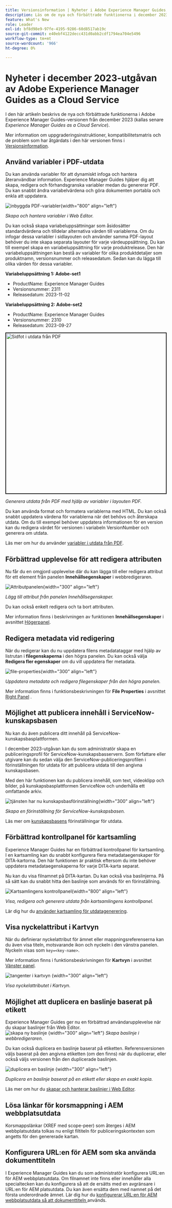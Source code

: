 ```yaml
---
title: Versionsinformation | Nyheter i Adobe Experience Manager Guides, december 2023
description: Läs om de nya och förbättrade funktionerna i december 2023-utgåvan av Adobe Experience Manager Guides as a Cloud Service.
feature: What's New
role: Leader
exl-id: bf8d98e9-97fe-4195-9286-60d8517ab19c
source-git-commit: e40ebf4122decc431d0abb2cdf1794ea704e5496
workflow-type: tm+mt
source-wordcount: '966'
ht-degree: 0%

---
```


# Nyheter i december 2023-utgåvan av Adobe Experience Manager Guides as a Cloud Service

I den här artikeln beskrivs de nya och förbättrade funktionerna i Adobe Experience Manager Guides-versionen från december 2023 (kallas senare *Experience Manager Guides as a Cloud Service*).

Mer information om uppgraderingsinstruktioner, kompatibilitetsmatris och de problem som har åtgärdats i den här versionen finns i [Versionsinformation](release-notes-2023-12-0.md).


## Använd variabler i PDF-utdata

Du kan använda variabler för att dynamiskt infoga och hantera återanvändbar information. Experience Manager Guides hjälper dig att skapa, redigera och förhandsgranska variabler medan du genererar PDF. Du kan snabbt ändra variabelvärdena och göra dokumenten portabla och enkla att uppdatera.

![inbyggda PDF-variabler](assets/add-variable-default.png){width="800" align="left"}

*Skapa och hantera variabler i Web Editor.*

Du kan också skapa variabeluppsättningar som åsidosätter standardvärdena och tilldelar alternativa värden till variablerna. Om du infogar dessa variabler i sidlayouten och använder samma PDF-layout behöver du inte skapa separata layouter för varje värdeuppsättning. Du kan till exempel skapa en variabeluppsättning för varje produktrelease. Den här variabeluppsättningen kan bestå av variabler för olika produktdetaljer som produktnamn, versionsnummer och releasedatum. Sedan kan du lägga till olika värden för dessa variabler.

**Variabeluppsättning 1: Adobe-set1**

* ProductName: Experience Manager Guides
* Versionsnummer: 2311
* Releasedatum: 2023-11-02

**Variabeluppsättning 2: Adobe-set2**

* ProductName: Experience Manager Guides
* Versionsnummer: 2310
* Releasedatum: 2023-09-27



<img src="./assets/native-pdf-variable-output.png" alt="Sidfot i utdata från PDF" width="500" border="2px">

*Generera utdata från PDF med hjälp av variabler i layouten PDF.*

Du kan använda format och formatera variablerna med HTML.  Du kan också snabbt uppdatera värdena för variablerna när det behövs och återskapa utdata. Om du till exempel behöver uppdatera informationen för en version kan du redigera värdet för versionen i variabeln VersionNumber och generera om utdata.


Läs mer om hur du använder [variabler i utdata från PDF](../native-pdf/native-pdf-variables.md).





## Förbättrad upplevelse för att redigera attributen

Nu får du en omgjord upplevelse där du kan lägga till eller redigera attribut för ett element från panelen **Innehållsegenskaper** i webbredigeraren.

![Attributpanelen](assets/attributes-multiple-properties.png){width="300" align="left"}

*Lägg till attribut från panelen Innehållsegenskaper.*

Du kan också enkelt redigera och ta bort attributen.

Mer information finns i beskrivningen av funktionen **Innehållsegenskaper** i avsnittet [Högerpanel](../user-guide/web-editor-features.md#id2051EB003YK).


## Redigera metadata vid redigering

När du redigerar kan du nu uppdatera filens metadatataggar med hjälp av listrutan i **filegenskaperna** i den högra panelen. Du kan också välja **Redigera fler egenskaper** om du vill uppdatera fler metadata.

![file-properties](assets/file-properties-general.png){width="300" align="left"}

*Uppdatera metadata och redigera filegenskaper från den högra panelen.*

Mer information finns i funktionsbeskrivningen för **File Properties** i avsnittet [Right Panel](../user-guide/web-editor-features.md#id2051EB003YK) .

## Möjlighet att publicera innehåll i ServiceNow-kunskapsbasen

Nu kan du även publicera ditt innehåll på ServiceNow-kunskapsbasplattformen.

I december 2023-utgåvan kan du som administratör skapa en publiceringsprofil för ServiceNow-kunskapsbasservern. Som författare eller utgivare kan du sedan välja den ServiceNow-publiceringsprofilen i förinställningen för utdata för att publicera utdata till den angivna kunskapsbasen.

Med den här funktionen kan du publicera innehåll, som text, videoklipp och bilder, på kunskapsbasplattformen ServiceNow och underhålla ett omfattande arkiv.


![tjänsten har nu kunskapsbasförinställning](assets/knowledgebase--output-preset.png){width="300" align="left"}

*Skapa en förinställning för ServiceNow-kunskapsbasen.*

Läs mer om [kunskapsbasens](../user-guide/generate-output-knowledge-base.md) förinställningar för utdata.

## Förbättrad kontrollpanel för kartsamling

Experience Manager Guides har en förbättrad kontrollpanel för kartsamling. I en kartsamling kan du snabbt konfigurera flera metadataegenskaper för DITA-kartorna. Den här funktionen är praktisk eftersom du inte behöver uppdatera metadataegenskaperna för varje DITA-karta separat.

Nu kan du visa filnamnet på DITA-kartan. Du kan också visa baslinjerna. På så sätt kan du snabbt hitta den baslinje som används för en förinställning.

![Kartsamlingens kontrollpanel](assets/map-collection-dashboard.png){width="800" align="left"}

*Visa, redigera och generera utdata från kartsamlingens kontrollpanel.*

Lär dig hur du [använder kartsamling för utdatagenerering](../user-guide/generate-output-use-map-collection-output-generation.md).

## Visa nyckelattribut i Kartvyn

När du definierar nyckelattribut för ämnet eller mappningsreferenserna kan du även visa titeln, motsvarande ikon och nyckeln i den vänstra panelen. Nyckeln visas som `key=<key-name>`.

Mer information finns i funktionsbeskrivningen för **Kartvyn** i avsnittet [Vänster panel](../user-guide/web-editor-features.md#id2051EA0M0HS).

![tangenter i kartvyn](assets/view-key-title-map-view.png) {width="300" align="left"}

*Visa nyckelattributet i Kartvyn.*

## Möjlighet att duplicera en baslinje baserat på etikett

Experience Manager Guides ger nu en förbättrad användarupplevelse när du skapar baslinjer från Web Editor.\
![skapa ny baslinje](assets/create-new-baseline.png) {width="300" align="left"}
*Skapa baslinje i webbredigeraren.*

Du kan också duplicera en baslinje baserat på etiketten. Referensversionen väljs baserat på den angivna etiketten (om den finns) när du duplicerar, eller också väljs versionen från den duplicerade baslinjen.


![duplicera en baslinje ](assets/duplicate-baseline.png) {width="300" align="left"}

*Duplicera en baslinje baserat på en etikett eller skapa en exakt kopia.*

Läs mer om hur du [skapar och hanterar baslinjer i Web Editor](../user-guide/web-editor-baseline.md).

## Lösa länkar för korsmappning i AEM webbplatsutdata

Korsmappslänkar (XREF med scope-peer) som återges i AEM webbplatsutdata tolkas nu enligt filtiteln för publiceringskontexten som angetts för den genererade kartan.


## Konfigurera URL:en för AEM som ska använda dokumenttiteln

I Experience Manager Guides kan du som administratör konfigurera URL:en för AEM webbplatsutdata. Om filnamnet inte finns eller innehåller alla specialtecken kan du konfigurera så att de ersätts med en avgränsare i URL:en för AEM platsutdata. Du kan även ersätta dem med namnet på det första underordnade ämnet. Lär dig hur du [konfigurerar URL:en för AEM webbplatsutdata så att dokumenttiteln ](../cs-install-guide/conf-output-generation.md#configure-the-url-of-the-aem-site-output-to-use-the-document-title) används.
